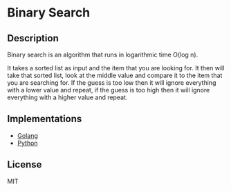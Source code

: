 # Binary Search

## Description

Binary search is an algorithm that runs in logarithmic time O(log n).

It takes a sorted list as input and the item that you are looking for. It then will take that sorted list, look at the middle value and compare it to the item that you are searching for. If the guess is too low then it will ignore everything with a lower value and repeat, if the guess is too high then it will ignore everything with a higher value and repeat.

## Implementations

- [Golang](./go)
- [Python](./python)

## License

MIT
